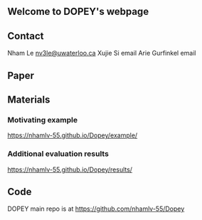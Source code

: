 ## Welcome to DOPEY's webpage
## Contact
Nham Le nv3le@uwaterloo.ca
Xujie Si email
Arie Gurfinkel email
## Paper

## Materials
### Motivating example
https://nhamlv-55.github.io/Dopey/example/
### Additional evaluation results
https://nhamlv-55.github.io/Dopey/results/
## Code
DOPEY main repo is at https://github.com/nhamlv-55/Dopey
